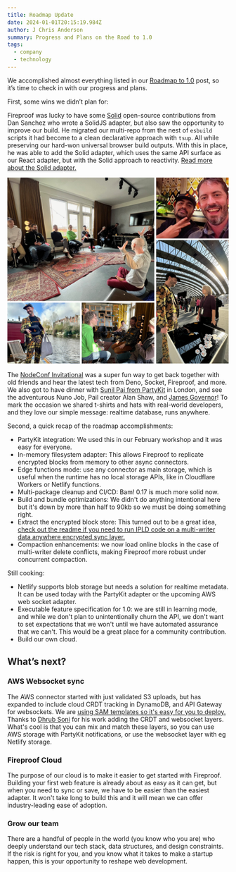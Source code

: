 ```yaml
---
title: Roadmap Update
date: 2024-01-01T20:15:19.984Z
author: J Chris Anderson
summary: Progress and Plans on the Road to 1.0
tags:
  - company
  - technology
---
```


We accomplished almost everything listed in our [Roadmap to 1.0](https://fireproof.storage/posts/roadmap-to-1.0/) post, so it’s time to check in with our progress and plans.

First, some wins we didn’t plan for:

Fireproof was lucky to have some [Solid](https://www.solidjs.com/) open-source contributions from Dan Sanchez who wrote a SolidJS adapter, but also saw the opportunity to improve our build. He migrated our multi-repo from the nest of `esbuild` scripts it had become to a clean declarative approach with `tsup`. All while preserving our hard-won universal browser build outputs. With this in place, he was able to add the Solid adapter, which uses the same API surface as our React adapter, but with the Solid approach to reactivity. [Read more about the Solid adapter.](https://fireproof.storage/posts/contributor-spotlight:-daniel-sanchez-solid/)

![Photos from the invitational](/static/img/invitational.jpeg)

The [NodeConf Invitational](https://hackmd.io/@vAd9erdfQx2EAWwHBUaKcA/SJ7WPTBYp) was a super fun way to get back together with old friends and hear the latest tech from Deno, Socket, Fireproof, and more. We also got to have dinner with [Sunil Pai from PartyKit](https://www.partykit.io) in London, and see the adventurous Nuno Job, Pail creator Alan Shaw, and [James Governor](https://redmonk.com/team/james-governor/)! To mark the occasion we shared t-shirts and hats with real-world developers, and they love our simple message: realtime database, runs anywhere.

Second, a quick recap of the roadmap accomplishments:
- PartyKit integration: We used this in our February workshop and it was easy for everyone.
- In-memory filesystem adapter: This allows Fireproof to replicate encrypted blocks from memory to other async connectors.
- Edge functions mode: use any connector as main storage, which is useful when the runtime has no local storage APIs, like in Cloudflare Workers or Netlify functions.
- Multi-package cleanup and CI/CD: Bam! 0.17 is much more solid now.
- Build and bundle optimizations: We didn't do anything intentional here but it's down by more than half to 90kb so we must be doing something right.
- Extract the encrypted block store: This turned out to be a great idea, [check out the readme if you need to run IPLD code on a multi-writer data anywhere encrypted sync layer.](https://www.npmjs.com/package/@fireproof/encrypted-blockstore)
- Compaction enhancements: we now load online blocks in the case of multi-writer delete conflicts, making Fireproof more robust under concurrent compaction.

Still cooking:
- Netlify supports blob storage but needs a solution for realtime metadata. It can be used today with the PartyKit adapter or the upcoming AWS web socket adapter.
- Executable feature specification for 1.0: we are still in learning mode, and while we don't plan to unintentionally churn the API, we don't want to set expectations that we won't until we have automated assurance that we can't. This would be a great place for a community contribution.
- Build our own cloud.

## What’s next?

### AWS Websocket sync

The AWS connector started with just validated S3 uploads, but has expanded to include cloud CRDT tracking in DynamoDB, and API Gateway for websockets. We are [using SAM templates so it's easy for you to deploy.](https://github.com/fireproof-storage/valid-cid-s3-bucket) Thanks to [Dhrub Soni](https://twitter.com/Dhruvsoni1802) for his work adding the CRDT and websocket layers. What's cool is that you can mix and match these layers, so you can use AWS storage with PartyKit notifications, or use the websocket layer with eg Netlify storage.

### Fireproof Cloud

The purpose of our cloud is to make it easier to get started with Fireproof. Building your first web feature is already about as easy as it can get, but when you need to sync or save, we have to be easier than the easiest adapter. It won't take long to build this and it will mean we can offer industry-leading ease of adoption.

### Grow our team

There are a handful of people in the world (you know who you are) who deeply understand our tech stack, data structures, and design constraints. If the risk is right for you, and you know what it takes to make a startup happen, this is your opportunity to reshape web development.

